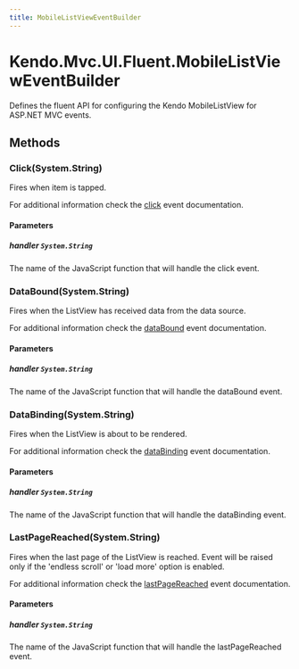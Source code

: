 ```yaml
---
title: MobileListViewEventBuilder
---
```


# Kendo.Mvc.UI.Fluent.MobileListViewEventBuilder
Defines the fluent API for configuring the Kendo MobileListView for ASP.NET MVC events.




## Methods


### Click(System.String)
Fires when item is tapped.

For additional information check the [click](/api/web/mobilelistview#events-click) event documentation.


#### Parameters

##### handler `System.String`
The name of the JavaScript function that will handle the click event.





### DataBound(System.String)
Fires when the ListView has received data from the data source.

For additional information check the [dataBound](/api/web/mobilelistview#events-dataBound) event documentation.


#### Parameters

##### handler `System.String`
The name of the JavaScript function that will handle the dataBound event.





### DataBinding(System.String)
Fires when the ListView is about to be rendered.

For additional information check the [dataBinding](/api/web/mobilelistview#events-dataBinding) event documentation.


#### Parameters

##### handler `System.String`
The name of the JavaScript function that will handle the dataBinding event.





### LastPageReached(System.String)
Fires when the last page of the ListView is reached. Event will be raised only if the 'endless scroll' or 'load more' option is enabled.

For additional information check the [lastPageReached](/api/web/mobilelistview#events-lastPageReached) event documentation.


#### Parameters

##### handler `System.String`
The name of the JavaScript function that will handle the lastPageReached event.







